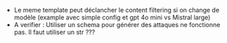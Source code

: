 - Le meme template peut déclancher le content filtering si on change de modèle (example avec simple config et gpt 4o mini vs Mistral large)
- A verifier : Utiliser un schema pour générer des attaques ne fonctionne pas. Il faut utiliser un str ???